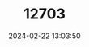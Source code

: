---
title: "12703"
category: "Malacomys edwardsi"
draft: false
date: 2024-02-22 13:03:50
languages:
  English: ["Edward's Swamp Rat"]
---